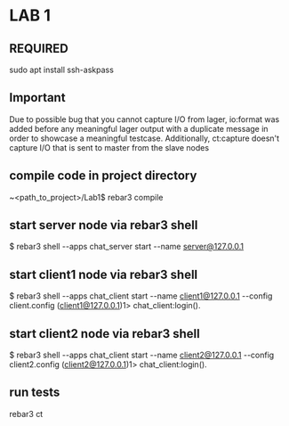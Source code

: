 # LAB 1

## REQUIRED
sudo apt install ssh-askpass

## Important
Due to possible bug that you cannot capture I/O from lager, io:format was added before any meaningful lager output with a duplicate message in order to showcase a meaningful testcase.
Additionally, ct:capture doesn't capture I/O that is sent to master from the slave nodes

## compile code in project directory
~<path_to_project>/Lab1$ rebar3 compile
## start server node via rebar3 shell
$ rebar3 shell --apps chat_server start --name server@127.0.0.1
## start client1 node via rebar3 shell
$ rebar3 shell --apps chat_client start --name client1@127.0.0.1 --config client.config
(client1@127.0.0.1)1> chat_client:login().
## start client2 node via rebar3 shell
$ rebar3 shell --apps chat_client start --name client2@127.0.0.1 --config client2.config
(client2@127.0.0.1)1> chat_client:login().
## run tests
rebar3 ct
